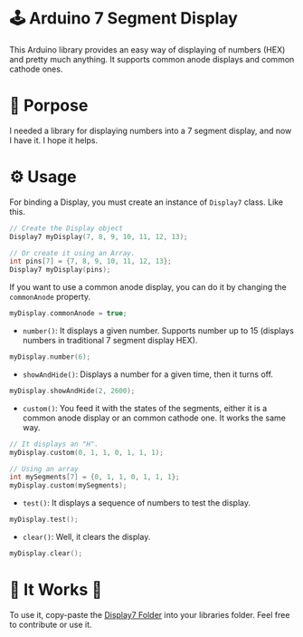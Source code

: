# 🕹 Arduino 7 Segment Display
 This Arduino library provides an easy way of displaying of numbers (HEX) and pretty much anything. It supports common anode displays and common cathode ones.

# 🎈 Porpose
I needed a library for displaying numbers into a 7 segment display, and now I have it. I hope it helps.

# ⚙ Usage
For binding a Display, you must create an instance of `Display7` class. Like this.
```c++
// Create the Display object
Display7 myDisplay(7, 8, 9, 10, 11, 12, 13);

// Or create it using an Array.
int pins[7] = {7, 8, 9, 10, 11, 12, 13};
Display7 myDisplay(pins);
```
If you want to use a common anode display, you can do it by changing the `commonAnode` property.
```c++
myDisplay.commonAnode = true;
```

* `number()`: 
It displays a given number. Supports number up to 15 (displays numbers in traditional 7 segment display HEX).
```c++
myDisplay.number(6);
```

* `showAndHide()`:
Displays a number for a given time, then it turns off. 
```c++
myDisplay.showAndHide(2, 2600);
```

* `custom()`:
You feed it with the states of the segments, either it is a common anode display or an common cathode one. It works the same way.
```c++
// It displays an "H".
myDisplay.custom(0, 1, 1, 0, 1, 1, 1);

// Using an array
int mySegments[7] = {0, 1, 1, 0, 1, 1, 1};
myDisplay.custom(mySegments);
```

* `test()`:
It displays a sequence of numbers to test the display.
```c++
myDisplay.test();
```

* `clear()`:
Well, it clears the display.
```c++
myDisplay.clear();
```

# 🎉 It Works 🎉
To use it, copy-paste the [Display7 Folder](https://github.com/beto-bit/Arduino-7-Segment-Display/tree/main/Display7) into your libraries folder. 
Feel free to contribute or use it.

